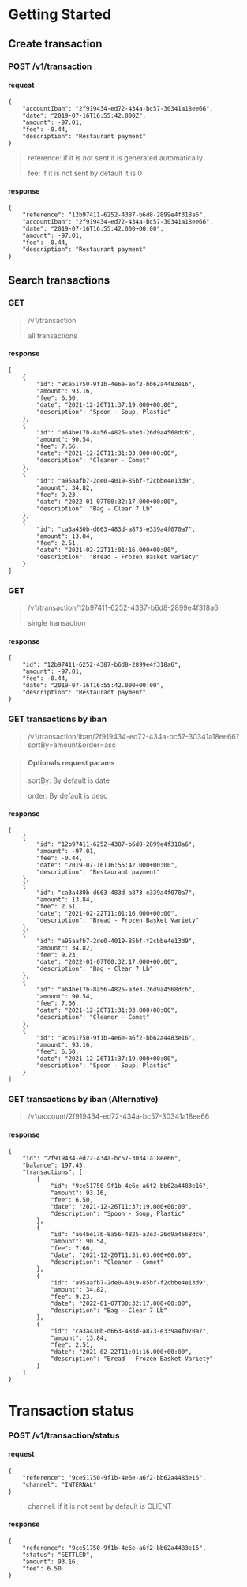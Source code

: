 # Getting Started

## Create transaction
### POST /v1/transaction
#### request
```
{
    "accountIban": "2f919434-ed72-434a-bc57-30341a18ee66",
    "date": "2019-07-16T16:55:42.000Z",
    "amount": -97.01,
    "fee": -0.44,
    "description": "Restaurant payment"
}
```
>reference: if it is not sent it is generated automatically
>
>fee: if it is not sent by default it is 0

#### response
```
{
    "reference": "12b97411-6252-4387-b6d8-2899e4f318a6",
    "accountIban": "2f919434-ed72-434a-bc57-30341a18ee66",
    "date": "2019-07-16T16:55:42.000+00:00",
    "amount": -97.01,
    "fee": -0.44,
    "description": "Restaurant payment"
}
```
## Search transactions
### GET 
>/v1/transaction
> 
>all transactions

#### response
```
[
    {
        "id": "9ce51750-9f1b-4e6e-a6f2-bb62a4483e16",
        "amount": 93.16,
        "fee": 6.50,
        "date": "2021-12-26T11:37:19.000+00:00",
        "description": "Spoon - Soup, Plastic"
    },
    {
        "id": "a64be17b-8a56-4825-a3e3-26d9a4568dc6",
        "amount": 90.54,
        "fee": 7.66,
        "date": "2021-12-20T11:31:03.000+00:00",
        "description": "Cleaner - Comet"
    },
    {
        "id": "a95aafb7-2de0-4019-85bf-f2cbbe4e13d9",
        "amount": 34.82,
        "fee": 9.23,
        "date": "2022-01-07T00:32:17.000+00:00",
        "description": "Bag - Clear 7 Lb"
    },
    {
        "id": "ca3a430b-d663-483d-a873-e339a4f070a7",
        "amount": 13.84,
        "fee": 2.51,
        "date": "2021-02-22T11:01:16.000+00:00",
        "description": "Bread - Frozen Basket Variety"
    }
]
```

### GET 
>/v1/transaction/12b97411-6252-4387-b6d8-2899e4f318a6
>
>single transaction

#### response
```
{
    "id": "12b97411-6252-4387-b6d8-2899e4f318a6",
    "amount": -97.01,
    "fee": -0.44,
    "date": "2019-07-16T16:55:42.000+00:00",
    "description": "Restaurant payment"
}
```

### GET transactions by iban 
>/v1/transaction/iban/2f919434-ed72-434a-bc57-30341a18ee66?sortBy=amount&order=asc

>#### Optionals request params
> 
>sortBy: By default is date
> 
>order: By default is desc
#### response
```
[
    {
        "id": "12b97411-6252-4387-b6d8-2899e4f318a6",
        "amount": -97.01,
        "fee": -0.44,
        "date": "2019-07-16T16:55:42.000+00:00",
        "description": "Restaurant payment"
    },
    {
        "id": "ca3a430b-d663-483d-a873-e339a4f070a7",
        "amount": 13.84,
        "fee": 2.51,
        "date": "2021-02-22T11:01:16.000+00:00",
        "description": "Bread - Frozen Basket Variety"
    },
    {
        "id": "a95aafb7-2de0-4019-85bf-f2cbbe4e13d9",
        "amount": 34.82,
        "fee": 9.23,
        "date": "2022-01-07T00:32:17.000+00:00",
        "description": "Bag - Clear 7 Lb"
    },
    {
        "id": "a64be17b-8a56-4825-a3e3-26d9a4568dc6",
        "amount": 90.54,
        "fee": 7.66,
        "date": "2021-12-20T11:31:03.000+00:00",
        "description": "Cleaner - Comet"
    },
    {
        "id": "9ce51750-9f1b-4e6e-a6f2-bb62a4483e16",
        "amount": 93.16,
        "fee": 6.50,
        "date": "2021-12-26T11:37:19.000+00:00",
        "description": "Spoon - Soup, Plastic"
    }
]
```

### GET transactions by iban (Alternative)
>/v1/account/2f919434-ed72-434a-bc57-30341a18ee66
#### response
```
{
    "id": "2f919434-ed72-434a-bc57-30341a18ee66",
    "balance": 197.45,
    "transactions": [
        {
            "id": "9ce51750-9f1b-4e6e-a6f2-bb62a4483e16",
            "amount": 93.16,
            "fee": 6.50,
            "date": "2021-12-26T11:37:19.000+00:00",
            "description": "Spoon - Soup, Plastic"
        },
        {
            "id": "a64be17b-8a56-4825-a3e3-26d9a4568dc6",
            "amount": 90.54,
            "fee": 7.66,
            "date": "2021-12-20T11:31:03.000+00:00",
            "description": "Cleaner - Comet"
        },
        {
            "id": "a95aafb7-2de0-4019-85bf-f2cbbe4e13d9",
            "amount": 34.82,
            "fee": 9.23,
            "date": "2022-01-07T00:32:17.000+00:00",
            "description": "Bag - Clear 7 Lb"
        },
        {
            "id": "ca3a430b-d663-483d-a873-e339a4f070a7",
            "amount": 13.84,
            "fee": 2.51,
            "date": "2021-02-22T11:01:16.000+00:00",
            "description": "Bread - Frozen Basket Variety"
        }
    ]
}
```
# Transaction status
### POST /v1/transaction/status
#### request
```
{
    "reference": "9ce51750-9f1b-4e6e-a6f2-bb62a4483e16",
    "channel": "INTERNAL"
}
```
>channel: if it is not sent by default is CLIENT

#### response
```
{
    "reference": "9ce51750-9f1b-4e6e-a6f2-bb62a4483e16",
    "status": "SETTLED",
    "amount": 93.16,
    "fee": 6.50
}
```
